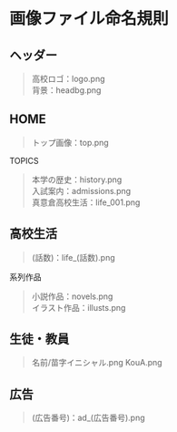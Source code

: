 # 画像ファイル命名規則  

## ヘッダー
> 高校ロゴ：logo.png  
> 背景：headbg.png  

## HOME  
> トップ画像：top.png  

TOPICS  
> 本学の歴史：history.png  
> 入試案内：admissions.png  
> 真意倉高校生活：life_001.png  

## 高校生活  
> (話数)：life_(話数).png  

系列作品
> 小説作品：novels.png  
> イラスト作品：illusts.png

## 生徒・教員
> 名前/苗字イニシャル.png
> KouA.png

## 広告
> (広告番号)：ad_(広告番号).png
